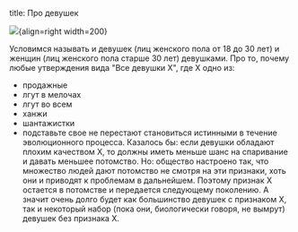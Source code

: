 title: Про девушек

![](/static/img/B5w1r86xvww.jpg){align=right width=200}

Условимся называть и девушек (лиц женского пола от 18 до 30 лет) и женщин (лиц женского пола старше 30 лет) девушками.
Про то, почему любые утверждения вида "Все девушки X", где X одно из:
- продажные
- лгут в мелочах
- лгут во всем
- ханжи
- шантажистки
- подставьте свое
не перестают становиться истинными в течение эволюционного процесса. Казалось бы: если девушки обладают плохим качеством X, то должны иметь меньше шанс на спаривание и давать меньшее потомство. Но: общество настроено так, что множество людей дают потомство не смотря на эти признаки, хоть они и приводят к проблемам в дальнейшем. Поэтому признак X остается в потомстве и передается следующему поколению. А значит очень долго будет как большинство девушек с признаком X, так и некоторый набор (пока они, биологически говоря, не вымрут) девушек без признака X.
